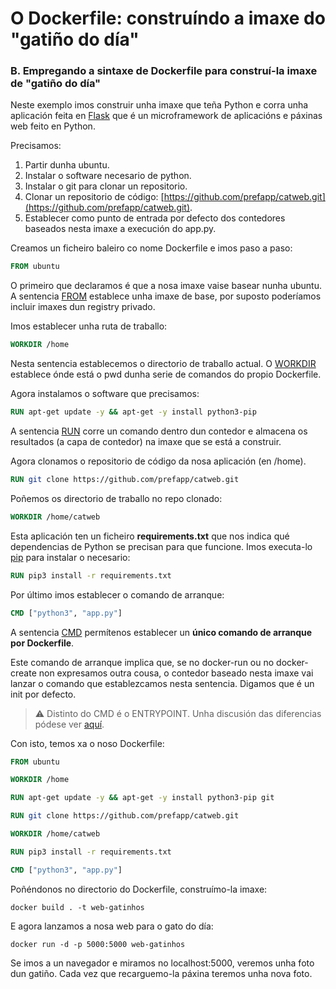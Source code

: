 # O Dockerfile: construíndo a imaxe do "gatiño do día"

### B. Empregando a sintaxe de Dockerfile para construí-la imaxe de "gatiño do día"

Neste exemplo imos construir unha imaxe que teña Python e corra unha aplicación feita en [Flask](https://flask.palletsprojects.com/en/1.1.x/) que é un microframework de aplicacións e páxinas web feito en Python.

Precisamos:

1. Partir dunha ubuntu.
2. Instalar o software necesario de python.
3. Instalar o git para clonar un repositorio.
4. Clonar un repositorio de código: [https://github.com/prefapp/catweb.git](https://github.com/prefapp/catweb.git).
5. Establecer como punto de entrada por defecto dos contedores baseados nesta imaxe a execución do app.py.

Creamos un ficheiro baleiro co nome Dockerfile e imos paso a paso:

```dockerfile
FROM ubuntu
```

O primeiro que declaramos é que a nosa imaxe vaise basear nunha ubuntu. A sentencia [FROM](https://docs.docker.com/engine/reference/builder/#from) establece unha imaxe de base, por suposto poderíamos incluir imaxes dun registry privado.

Imos establecer unha ruta de traballo:

```dockerfile
WORKDIR /home
```

Nesta sentencia establecemos o directorio de traballo actual. O [WORKDIR](https://docs.docker.com/engine/reference/builder/#workdir) establece ónde está o pwd dunha serie de comandos do propio Dockerfile.

Agora instalamos o software que precisamos:

```dockerfile
RUN apt-get update -y && apt-get -y install python3-pip
```

A sentencia [RUN](https://docs.docker.com/engine/reference/builder/#run) corre un comando dentro dun contedor e almacena os resultados (a capa de contedor) na imaxe que se está a construir.

Agora clonamos o repositorio de código da nosa aplicación (en /home).

```dockerfile
RUN git clone https://github.com/prefapp/catweb.git
```

Poñemos os directorio de traballo no repo clonado:

```dockerfile
WORKDIR /home/catweb
```

Esta aplicación ten un ficheiro **requirements.txt** que nos indica qué dependencias de Python se precisan para que funcione. Imos executa-lo [pip](https://pypi.org/project/pip/) para instalar o necesario:

```dockerfile
RUN pip3 install -r requirements.txt
```

Por último imos establecer o comando de arranque:

```dockerfile
CMD ["python3", "app.py"]
```

A sentencia [CMD](https://docs.docker.com/engine/reference/builder/#cmd) permítenos establecer un **único comando de arranque por Dockerfile**.

Este comando de arranque implica que, se no docker-run ou no docker-create non expresamos outra cousa, o contedor baseado nesta imaxe vai lanzar o comando que establezcamos nesta sentencia. Digamos que é un init por defecto.

> ⚠️ Distinto do CMD é o ENTRYPOINT. Unha discusión das diferencias pódese ver [aquí](https://www.ctl.io/developers/blog/post/dockerfile-entrypoint-vs-cmd/).

Con isto, temos xa o noso Dockerfile:

```dockerfile
FROM ubuntu

WORKDIR /home

RUN apt-get update -y && apt-get -y install python3-pip git

RUN git clone https://github.com/prefapp/catweb.git

WORKDIR /home/catweb

RUN pip3 install -r requirements.txt

CMD ["python3", "app.py"]
```

Poñéndonos no directorio do Dockerfile, construímo-la imaxe:

```shell
docker build . -t web-gatinhos
```

E agora lanzamos a nosa web para o gato do día:

```shell
docker run -d -p 5000:5000 web-gatinhos
```

Se imos a un navegador e miramos no localhost:5000, veremos unha foto dun gatiño. Cada vez que recarguemo-la páxina teremos unha nova foto.
